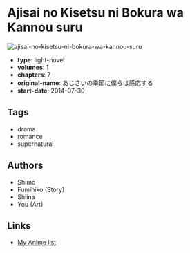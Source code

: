 # Ajisai no Kisetsu ni Bokura wa Kannou suru

![ajisai-no-kisetsu-ni-bokura-wa-kannou-suru](https://cdn.myanimelist.net/images/manga/3/162213.jpg)

-   **type**: light-novel
-   **volumes**: 1
-   **chapters**: 7
-   **original-name**: あじさいの季節に僕らは感応する
-   **start-date**: 2014-07-30

## Tags

-   drama
-   romance
-   supernatural

## Authors

-   Shimo
-   Fumihiko (Story)
-   Shiina
-   You (Art)

## Links

-   [My Anime list](https://myanimelist.net/manga/92297/Ajisai_no_Kisetsu_ni_Bokura_wa_Kannou_suru)
